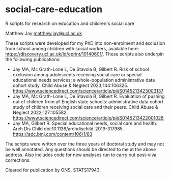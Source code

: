 # social-care-education
R scripts for research on education and children's social care

Matthew Jay
matthew.jay@ucl.ac.uk

These scripts were developed for my PhD into non-enrolment and exclusion from school among children with social workers, available here: https://discovery.ucl.ac.uk/id/eprint/10140601/. These scripts also underpin the following publications:

- Jay MA, Mc Grath-Lone L, De Stavola B, Gilbert R. Risk of school exclusion among adolescents receiving social care or special educational needs services: a whole-population administrative data cohort study. Child Abuse & Neglect 2023;144:106325. https://www.sciencedirect.com/science/article/pii/S0145213423003137
- Jay MA, Mc Grath-Lone L, De Stavola B, Gilbert R. Evaluation of pushing out of children from all English state schools: administrative data cohort study of children receiving social care and their peers. Child Abuse & Neglect 2022;127:105582. https://www.sciencedirect.com/science/article/pii/S0145213422001028
- Jay MA, Gilbert R. Special educational needs, social care and health. Arch Dis Child doi:10.1136/archdischild-2019-317985. https://adc.bmj.com/content/106/1/83

The scripts were written over the three years of doctoral study and may not be well annotated. Any questions should be directed to me at the above address. Also includes code for new analyses run to carry out post-viva corrections.

Cleared for publication by ONS, STATS17943.
